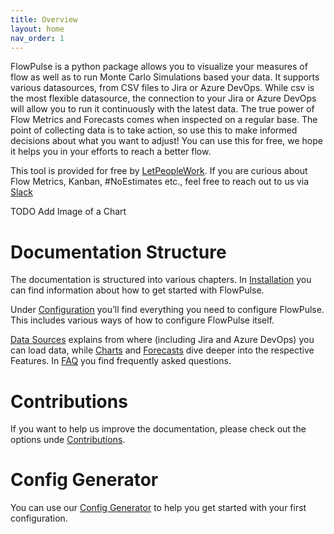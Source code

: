 ```yaml
---
title: Overview
layout: home
nav_order: 1
---
```


FlowPulse is a python package allows you to visualize your measures of flow as well as to run Monte Carlo Simulations based your data. It supports various datasources, from CSV files to Jira or Azure DevOps.
While csv is the most flexible datasource, the connection to your Jira or Azure DevOps will allow you to run it continuously with the latest data. The true power of Flow Metrics and Forecasts comes when inspected on a regular base. The point of collecting data is to take action, so use this to make informed decisions about what you want to adjust! You can use this for free, we hope it helps you in your efforts to reach a better flow.

This tool is provided for free by [LetPeopleWork](https://letpeople.work). If you are curious about Flow Metrics, Kanban, #NoEstimates etc., feel free to reach out to us via [Slack](https://join.slack.com/t/let-people-work/shared_invite/zt-2y0zfim85-qhbgt8N0yw90G1P~JWXvlg)

TODO Add Image of a Chart

# Documentation Structure
The documentation is structured into various chapters. In [Installation](./installation/installation.html) you can find information about how to get started with FlowPulse.

Under [Configuration](./configuration/configuration.html) you’ll find everything you need to configure FlowPulse. This includes various ways of how to configure FlowPulse itself.

[Data Sources](./datasource/datasources.html) explains from where (including Jira and Azure DevOps) you can load data, while [Charts](./charts/charts.html) and [Forecasts](./forecasts/forecasts.html) dive deeper into the respective Features. In [FAQ](./faq/faq.html) you find frequently asked questions.


# Contributions
If you want to help us improve the documentation, please check out the options unde [Contributions](./contributions/contributions.html).

# Config Generator
You can use our [Config Generator](./configgenerator.html) to help you get started with your first configuration.